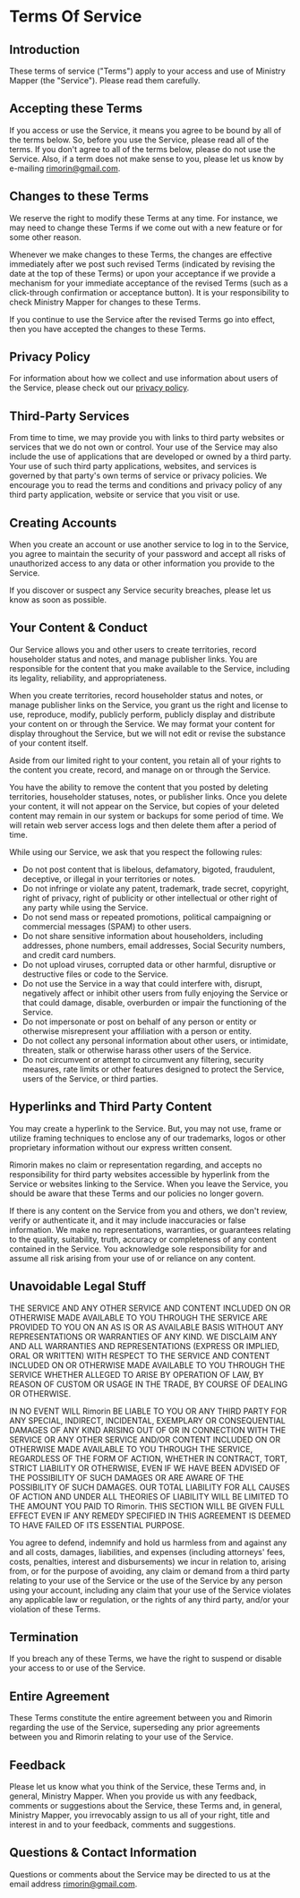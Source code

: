 # Terms Of Service

## Introduction

These terms of service ("Terms") apply to your access and use of Ministry Mapper (the "Service"). Please read them carefully.

## Accepting these Terms
If you access or use the Service, it means you agree to be bound by all of the terms below. So, before you use the Service, please read all of the terms. If you don't agree to all of the terms below, please do not use the Service. Also, if a term does not make sense to you, please let us know by e-mailing rimorin@gmail.com.

## Changes to these Terms
We reserve the right to modify these Terms at any time. For instance, we may need to change these Terms if we come out with a new feature or for some other reason.

Whenever we make changes to these Terms, the changes are effective immediately after we post such revised Terms (indicated by revising the date at the top of these Terms) or upon your acceptance if we provide a mechanism for your immediate acceptance of the revised Terms (such as a click-through confirmation or acceptance button). It is your responsibility to check Ministry Mapper for changes to these Terms.

If you continue to use the Service after the revised Terms go into effect, then you have accepted the changes to these Terms.

## Privacy Policy
For information about how we collect and use information about users of the Service, please check out our [privacy policy](privacy-policy.md).

## Third-Party Services
From time to time, we may provide you with links to third party websites or services that we do not own or control. Your use of the Service may also include the use of applications that are developed or owned by a third party. Your use of such third party applications, websites, and services is governed by that party's own terms of service or privacy policies. We encourage you to read the terms and conditions and privacy policy of any third party application, website or service that you visit or use.

## Creating Accounts
When you create an account or use another service to log in to the Service, you agree to maintain the security of your password and accept all risks of unauthorized access to any data or other information you provide to the Service.

If you discover or suspect any Service security breaches, please let us know as soon as possible.

## Your Content & Conduct

Our Service allows you and other users to create territories, record householder status and notes, and manage publisher links. You are responsible for the content that you make available to the Service, including its legality, reliability, and appropriateness.

When you create territories, record householder status and notes, or manage publisher links on the Service, you grant us the right and license to use, reproduce, modify, publicly perform, publicly display and distribute your content on or through the Service. We may format your content for display throughout the Service, but we will not edit or revise the substance of your content itself.

Aside from our limited right to your content, you retain all of your rights to the content you create, record, and manage on or through the Service.

You have the ability to remove the content that you posted by deleting territories, householder statuses, notes, or publisher links. Once you delete your content, it will not appear on the Service, but copies of your deleted content may remain in our system or backups for some period of time. We will retain web server access logs and then delete them after a period of time.

While using our Service, we ask that you respect the following rules:

- Do not post content that is libelous, defamatory, bigoted, fraudulent, deceptive, or illegal in your territories or notes.
- Do not infringe or violate any patent, trademark, trade secret, copyright, right of privacy, right of publicity or other intellectual or other right of any party while using the Service.
- Do not send mass or repeated promotions, political campaigning or commercial messages (SPAM) to other users.
- Do not share sensitive information about householders, including addresses, phone numbers, email addresses, Social Security numbers, and credit card numbers.
- Do not upload viruses, corrupted data or other harmful, disruptive or destructive files or code to the Service.
- Do not use the Service in a way that could interfere with, disrupt, negatively affect or inhibit other users from fully enjoying the Service or that could damage, disable, overburden or impair the functioning of the Service.
- Do not impersonate or post on behalf of any person or entity or otherwise misrepresent your affiliation with a person or entity.
- Do not collect any personal information about other users, or intimidate, threaten, stalk or otherwise harass other users of the Service.
- Do not circumvent or attempt to circumvent any filtering, security measures, rate limits or other features designed to protect the Service, users of the Service, or third parties.

## Hyperlinks and Third Party Content
You may create a hyperlink to the Service. But, you may not use, frame or utilize framing techniques to enclose any of our trademarks, logos or other proprietary information without our express written consent.

Rimorin makes no claim or representation regarding, and accepts no responsibility for third party websites accessible by hyperlink from the Service or websites linking to the Service. When you leave the Service, you should be aware that these Terms and our policies no longer govern.

If there is any content on the Service from you and others, we don't review, verify or authenticate it, and it may include inaccuracies or false information. We make no representations, warranties, or guarantees relating to the quality, suitability, truth, accuracy or completeness of any content contained in the Service. You acknowledge sole responsibility for and assume all risk arising from your use of or reliance on any content.

## Unavoidable Legal Stuff
THE SERVICE AND ANY OTHER SERVICE AND CONTENT INCLUDED ON OR OTHERWISE MADE AVAILABLE TO YOU THROUGH THE SERVICE ARE PROVIDED TO YOU ON AN AS IS OR AS AVAILABLE BASIS WITHOUT ANY REPRESENTATIONS OR WARRANTIES OF ANY KIND. WE DISCLAIM ANY AND ALL WARRANTIES AND REPRESENTATIONS (EXPRESS OR IMPLIED, ORAL OR WRITTEN) WITH RESPECT TO THE SERVICE AND CONTENT INCLUDED ON OR OTHERWISE MADE AVAILABLE TO YOU THROUGH THE SERVICE WHETHER ALLEGED TO ARISE BY OPERATION OF LAW, BY REASON OF CUSTOM OR USAGE IN THE TRADE, BY COURSE OF DEALING OR OTHERWISE.

IN NO EVENT WILL Rimorin BE LIABLE TO YOU OR ANY THIRD PARTY FOR ANY SPECIAL, INDIRECT, INCIDENTAL, EXEMPLARY OR CONSEQUENTIAL DAMAGES OF ANY KIND ARISING OUT OF OR IN CONNECTION WITH THE SERVICE OR ANY OTHER SERVICE AND/OR CONTENT INCLUDED ON OR OTHERWISE MADE AVAILABLE TO YOU THROUGH THE SERVICE, REGARDLESS OF THE FORM OF ACTION, WHETHER IN CONTRACT, TORT, STRICT LIABILITY OR OTHERWISE, EVEN IF WE HAVE BEEN ADVISED OF THE POSSIBILITY OF SUCH DAMAGES OR ARE AWARE OF THE POSSIBILITY OF SUCH DAMAGES. OUR TOTAL LIABILITY FOR ALL CAUSES OF ACTION AND UNDER ALL THEORIES OF LIABILITY WILL BE LIMITED TO THE AMOUNT YOU PAID TO Rimorin. THIS SECTION WILL BE GIVEN FULL EFFECT EVEN IF ANY REMEDY SPECIFIED IN THIS AGREEMENT IS DEEMED TO HAVE FAILED OF ITS ESSENTIAL PURPOSE.

You agree to defend, indemnify and hold us harmless from and against any and all costs, damages, liabilities, and expenses (including attorneys' fees, costs, penalties, interest and disbursements) we incur in relation to, arising from, or for the purpose of avoiding, any claim or demand from a third party relating to your use of the Service or the use of the Service by any person using your account, including any claim that your use of the Service violates any applicable law or regulation, or the rights of any third party, and/or your violation of these Terms.

## Termination
If you breach any of these Terms, we have the right to suspend or disable your access to or use of the Service.

## Entire Agreement
These Terms constitute the entire agreement between you and Rimorin regarding the use of the Service, superseding any prior agreements between you and Rimorin relating to your use of the Service.

## Feedback
Please let us know what you think of the Service, these Terms and, in general, Ministry Mapper. When you provide us with any feedback, comments or suggestions about the Service, these Terms and, in general, Ministry Mapper, you irrevocably assign to us all of your right, title and interest in and to your feedback, comments and suggestions.

## Questions & Contact Information
Questions or comments about the Service may be directed to us at the email address rimorin@gmail.com.